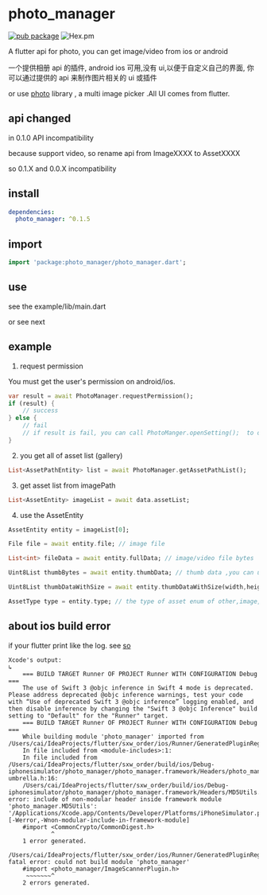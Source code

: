 # photo_manager

[![pub package](https://img.shields.io/pub/v/photo_manager.svg)](https://pub.dartlang.org/packages/photo_manager)
![Hex.pm](https://img.shields.io/hexpm/l/plug.svg)

A flutter api for photo, you can get image/video from ios or android

一个提供相册 api 的插件, android ios 可用,没有 ui,以便于自定义自己的界面, 你可以通过提供的 api 来制作图片相关的 ui 或插件

or use [photo](https://pub.dartlang.org/packages/photo) library , a multi image picker .All UI comes from flutter.

## api changed

in 0.1.0 API incompatibility

because support video, so rename api from ImageXXXX to AssetXXXX

so 0.1.X and 0.0.X incompatibility

## install

```yaml
dependencies:
  photo_manager: ^0.1.5
```

## import

```dart
import 'package:photo_manager/photo_manager.dart';
```

## use

see the example/lib/main.dart

or see next

## example

1. request permission

You must get the user's permission on android/ios.

```dart
var result = await PhotoManager.requestPermission();
if (result) {
    // success
} else {
    // fail
    // if result is fail, you can call PhotoManger.openSetting();  to open android/ios applicaton's setting to get permission
}
```

2. you get all of asset list (gallery)

```dart
List<AssetPathEntity> list = await PhotoManager.getAssetPathList();
```

3. get asset list from imagePath

```dart
List<AssetEntity> imageList = await data.assetList;
```

4. use the AssetEntity

```dart
AssetEntity entity = imageList[0];

File file = await entity.file; // image file

List<int> fileData = await entity.fullData; // image/video file bytes

Uint8List thumbBytes = await entity.thumbData; // thumb data ,you can use Image.memory(thumbBytes); size is 64px*64px;

Uint8List thumbDataWithSize = await entity.thumbDataWithSize(width,height); //Just like thumbnails, you can specify your own size. unit is px;

AssetType type = entity.type; // the type of asset enum of other,image,video
```


## about ios build error

if your flutter print like the log. see [so](https://stackoverflow.com/questions/27776497/include-of-non-modular-header-inside-framework-module)
```
Xcode's output:
↳
    === BUILD TARGET Runner OF PROJECT Runner WITH CONFIGURATION Debug ===
    The use of Swift 3 @objc inference in Swift 4 mode is deprecated. Please address deprecated @objc inference warnings, test your code with “Use of deprecated Swift 3 @objc inference” logging enabled, and then disable inference by changing the "Swift 3 @objc Inference" build setting to "Default" for the "Runner" target.
    === BUILD TARGET Runner OF PROJECT Runner WITH CONFIGURATION Debug ===
    While building module 'photo_manager' imported from /Users/cai/IdeaProjects/flutter/sxw_order/ios/Runner/GeneratedPluginRegistrant.m:9:
    In file included from <module-includes>:1:
    In file included from /Users/cai/IdeaProjects/flutter/sxw_order/build/ios/Debug-iphonesimulator/photo_manager/photo_manager.framework/Headers/photo_manager-umbrella.h:16:
    /Users/cai/IdeaProjects/flutter/sxw_order/build/ios/Debug-iphonesimulator/photo_manager/photo_manager.framework/Headers/MD5Utils.h:5:9: error: include of non-modular header inside framework module 'photo_manager.MD5Utils': '/Applications/Xcode.app/Contents/Developer/Platforms/iPhoneSimulator.platform/Developer/SDKs/iPhoneSimulator11.2.sdk/usr/include/CommonCrypto/CommonDigest.h' [-Werror,-Wnon-modular-include-in-framework-module]
    #import <CommonCrypto/CommonDigest.h>
            ^
    1 error generated.
    /Users/cai/IdeaProjects/flutter/sxw_order/ios/Runner/GeneratedPluginRegistrant.m:9:9: fatal error: could not build module 'photo_manager'
    #import <photo_manager/ImageScannerPlugin.h>
     ~~~~~~~^
    2 errors generated.
```

